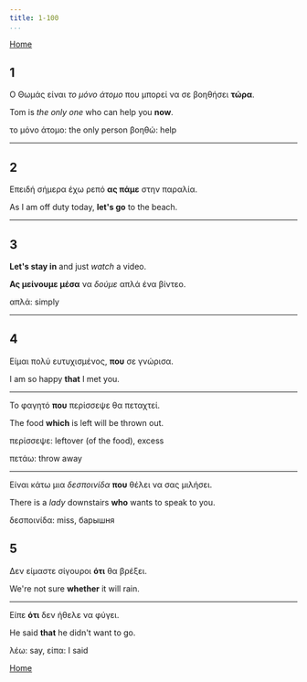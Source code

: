 ```yaml
---
title: 1-100
...
```


[Home](../) 

## 1

Ο Θωμάς είναι *το μόνο άτομο* που μπορεί να σε βοηθήσει **τώρα**.

Tom is *the only one* who can help you **now**.

το μόνο άτομο: the only person
βοηθώ: help

---

## 2

Επειδή σήμερα έχω ρεπό **ας πάμε** στην παραλία.

As I am off duty today, **let's go** to the beach.

---

## 3

**Let's stay in** and just *watch* a video.

**Ας μείνουμε μέσα** να *δούμε* απλά ένα βίντεο.

απλά: simply

---

## 4

Είμαι πολύ ευτυχισμένος, **που** σε γνώρισα.

I am so happy **that** I met you.

---

Το φαγητό **που** περίσσεψε θα πεταχτεί.

The food **which** is left will be thrown out.

περίσσεψε: leftover (of the food), excess

πετάω: throw away

---
	
Είναι κάτω μια *δεσποινίδα* **που** θέλει να σας μιλήσει.

There is a *lady* downstairs **who** wants to speak to you.

δεσποινίδα: miss, барышня

## 5

Δεν είμαστε σίγουροι **ότι** θα βρέξει.

We're not sure **whether** it will rain.

---

Είπε **ότι** δεν ήθελε να φύγει.

He said **that** he didn't want to go.

λέω: say, είπα: I said


[Home](../) 
